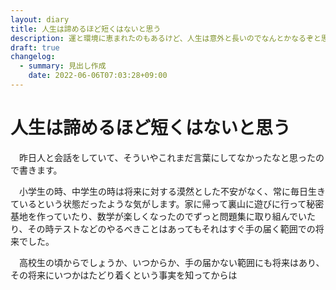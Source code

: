 ```yaml
---
layout: diary
title: 人生は諦めるほど短くはないと思う
description: 運と環境に恵まれたのもあるけど、人生は意外と長いのでなんとかなるぞと思ったのでした。
draft: true
changelog:
  - summary: 見出し作成
    date: 2022-06-06T07:03:28+09:00
---
```


# 人生は諦めるほど短くはないと思う

　昨日人と会話をしていて、そういやこれまだ言葉にしてなかったなと思ったので書きます。

　小学生の時、中学生の時は将来に対する漠然とした不安がなく、常に毎日生きているという状態だったような気がします。家に帰って裏山に遊びに行って秘密基地を作っていたり、数学が楽しくなったのでずっと問題集に取り組んでいたり、その時テストなどのやるべきことはあってもそれはすぐ手の届く範囲での将来でした。

　高校生の頃からでしょうか、いつからか、手の届かない範囲にも将来はあり、その将来にいつかはたどり着くという事実を知ってからは
